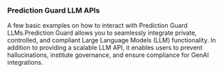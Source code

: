 ### Prediction Guard LLM APIs

A few basic examples on how to interact with Prediction Guard LLMs.Prediction Guard allows you to seamlessly integrate private, controlled, and compliant Large Language Models (LLM) functionality. In addition to providing a scalable LLM API, it enables users to prevent hallucinations, institute governance, and ensure compliance for GenAI integrations.
